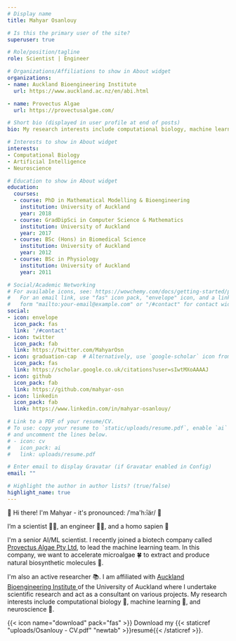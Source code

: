 ```yaml
---
# Display name
title: Mahyar Osanlouy

# Is this the primary user of the site?
superuser: true

# Role/position/tagline
role: Scientist | Engineer

# Organizations/Affiliations to show in About widget
organizations:
- name: Auckland Bioengineering Institute
  url: https://www.auckland.ac.nz/en/abi.html

- name: Provectus Algae
  url: https://provectusalgae.com/

# Short bio (displayed in user profile at end of posts)
bio: My research interests include computational biology, machine learning, and neuroscience.

# Interests to show in About widget
interests:
- Computational Biology
- Artificial Intelligence
- Neuroscience

# Education to show in About widget
education:
  courses:
  - course: PhD in Mathematical Modelling & Bioengineering
    institution: University of Auckland
    year: 2018
  - course: GradDipSci in Computer Science & Mathematics
    institution: University of Auckland
    year: 2017
  - course: BSc (Hons) in Biomedical Science
    institution: University of Auckland
    year: 2012
  - course: BSc in Physiology
    institution: University of Auckland
    year: 2011

# Social/Academic Networking
# For available icons, see: https://wowchemy.com/docs/getting-started/page-builder/#icons
#   For an email link, use "fas" icon pack, "envelope" icon, and a link in the
#   form "mailto:your-email@example.com" or "/#contact" for contact widget.
social:
- icon: envelope
  icon_pack: fas
  link: '/#contact'
- icon: twitter
  icon_pack: fab
  link: https://twitter.com/MahyarOsn
- icon: graduation-cap  # Alternatively, use `google-scholar` icon from `ai` icon pack
  icon_pack: fas
  link: https://scholar.google.co.uk/citations?user=sIwtMXoAAAAJ
- icon: github
  icon_pack: fab
  link: https://github.com/mahyar-osn
- icon: linkedin
  icon_pack: fab
  link: https://www.linkedin.com/in/mahyar-osanlouy/

# Link to a PDF of your resume/CV.
# To use: copy your resume to `static/uploads/resume.pdf`, enable `ai` icons in `params.toml`, 
# and uncomment the lines below.
# - icon: cv
#   icon_pack: ai
#   link: uploads/resume.pdf

# Enter email to display Gravatar (if Gravatar enabled in Config)
email: ""

# Highlight the author in author lists? (true/false)
highlight_name: true
---
```

👋 Hi there! I'm Mahyar - it's pronounced: /ˈma'h:īär/ 👋

I’m a scientist 👨‍🔬, an engineer 👨‍💻, and a homo sapien 👨

I'm a senior AI/ML scientist. I recently joined a biotech company called <a href="https://provectusalgae.com/">
Provectus Algae Pty Ltd</a>, to lead the machine learning team. In this company,
we want to accelerate microalgae 🍀 to extract and produce natural biosynthetic molecules 🧬.

I'm also an active researcher 📚. I am affiliated with <a href="https://www.auckland.ac.nz/en/abi.html/">
Auckland Bioengineering Institute </a> of the University of Auckland where I undertake
scientific research and act as a consultant on various projects. My research interests include computational biology 🔬,
machine learning 🧮, and neuroscience 🧠.

{{< icon name="download" pack="fas" >}} Download my {{< staticref "uploads/Osanlouy - CV.pdf" "newtab" >}}resumé{{< /staticref >}}.
